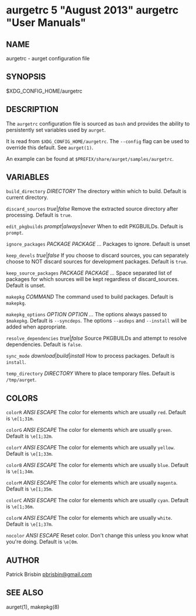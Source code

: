 # aurgetrc 5 "August 2013" aurgetrc "User Manuals"

## NAME

aurgetrc - aurget configuration file

## SYNOPSIS

$XDG_CONFIG_HOME/aurgetrc

## DESCRIPTION

The `aurgetrc` configuration file is sourced as `bash` and provides the 
ability to persistently set variables used by `aurget`.

It is read from `$XDG_CONFIG_HOME/aurgetrc`. The `--config` flag can be 
used to override this default. See `aurget(1)`.

An example can be found at `$PREFIX/share/aurget/samples/aurgetrc`.

## VARIABLES

`build_directory` *DIRECTORY*
  The directory within which to build. Default is current directory.

`discard_sources` *true*|*false*
  Remove the extracted source directory after processing. Default is 
  `true`.

`edit_pkgbuilds` *prompt*|*always*|*never*
  When to edit PKGBUILDs. Default is `prompt`.

`ignore_packages` *PACKAGE PACKAGE ...*
  Packages to ignore. Default is unset

`keep_devels` *true*|*false*
  If you choose to discard sources, you can separately choose to NOT 
  discard sources for development packages. Default is `true`.

`keep_source_packages` *PACKAGE PACKAGE ...*
  Space separated list of packages for which sources will be kept 
  regardless of discard_sources. Default is unset.

`makepkg` *COMMAND*
  The command used to build packages. Default is `makepkg`.

`makepkg_options` *OPTION OPTION ...*
  The options always passed to `$makepkg`. Default is `--syncdeps`. The 
  options `--asdeps` and `--install` will be added when appropriate.

`resolve_dependencies` *true*|*false*
  Source PKGBUILDs and attempt to resolve dependencies. Default is 
  `false`.

`sync_mode` *download*|*build*|*install*
  How to process packages. Default is `install`.

`temp_directory` *DIRECTORY*
  Where to place temporary files. Default is `/tmp/aurget`.

## COLORS

`colorR` *ANSI ESCAPE*
  The color for elements which are usually `red`. Default is `\e[1;31m`.

`colorG` *ANSI ESCAPE*
  The color for elements which are usually `green`. Default is 
  `\e[1;32m`.

`colorY` *ANSI ESCAPE*
  The color for elements which are usually `yellow`. Default is 
  `\e[1;33m`.

`colorB` *ANSI ESCAPE*
  The color for elements which are usually `blue`. Default is 
  `\e[1;34m`.

`colorM` *ANSI ESCAPE*
  The color for elements which are usually `magenta`. Default is 
  `\e[1;35m`.

`colorC` *ANSI ESCAPE*
  The color for elements which are usually `cyan`. Default is 
  `\e[1;36m`.

`colorW` *ANSI ESCAPE*
  The color for elements which are usually `white`. Default is 
  `\e[1;37m`.

`nocolor` *ANSI ESCAPE*
  Reset color. Don't change this unless you know what you're doing. 
  Default is `\e[0m`.

## AUTHOR

Patrick Brisbin <pbrisbin@gmail.com>

## SEE ALSO

aurget(1), makepkg(8)
